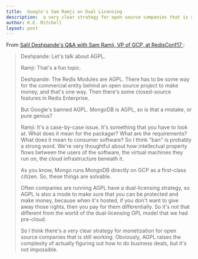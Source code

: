 ```yaml
---
title:  Google's Sam Ramji on Dual Licensing
description:  a very clear strategy for open source companies that is still working
author: K.E. Mitchell
layout: post
---
```


From [Salil Deshpande's Q&A with Sam Ramji, VP of GCP, at RedisConf17 ](https://www.youtube.com/watch?v=2PkZ3hoYIeM&t=16m):

> Deshpande:  Let's talk about AGPL.
>
> Ramji:  That's a fun topic.
>
> Deshpande:  The Redis Modules are AGPL.  There has to be some way for the commercial entity behind an open source project to make money, and that's one way.  Then there's some closed-source features in Redis Enterprise.
>
> But Google's banned AGPL.  MongoDB is AGPL, so is that a mistake, or pure genius?
>
> Ramji:  It's a case-by-case issue.  It's something that you have to look at.  What does it mean for the packager?  What are the requirements?  What does it mean to consumer software?  So I think "ban" is probably a strong word.  We're very thoughtful about how intellectual property flows between the users of the software, the virtual machines they run on, the cloud infrastructure beneath it.
>
> As you know, Mongo runs MongoDB directly on GCP as a first-class citizen.  So, these things are solvable.
>
> Often companies are running AGPL have a dual-licensing strategy, so AGPL is also a mode to make sure that you can be protected and make money, because when it's hosted, if you don't want to give away those rights, then you pay for them differentially.  So it's not that different from the world of the dual-licensing GPL model that we had pre-cloud.
>
> So I think there's a very clear strategy for monetization for open source companies that is still working.  Obviously, AGPL raises the complexity of actually figuring out how to do business deals, but it's not impossible.
